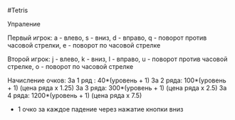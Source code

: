 #Tetris

Упраление

Первый игрок:
a - влево,
s - вниз,
d - вправо,
q - поворот против часовой стрелки,
e - поворот по часовой стрелке

Второй игрок:
j - влево,
k - вниз,
l - вправо,
u - поворот против часовой стрелке,
o - поворот по часовой стрелке


Начисление очков:
За 1 ряд : 40*(уровень + 1)
За 2 ряда: 100*(уровень + 1) (цена ряда х 1.25)
За 3 ряда: 300*(уровень + 1) (цена ряда х 2.5)
За 4 ряда: 1200*(уровень + 1) (цена ряда х 7.5)
+ 1 очко за каждое падение через нажатие кнопки вниз
